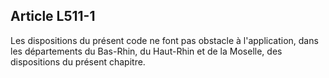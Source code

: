 ## Article L511-1

Les dispositions du présent code ne font pas obstacle à l'application, dans les départements du Bas-Rhin, du
Haut-Rhin et de la Moselle, des dispositions du présent chapitre.

